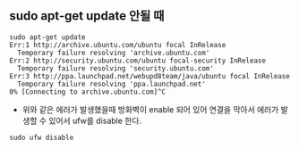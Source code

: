 ## sudo apt-get update 안될 때

```shell
sudo apt-get update
Err:1 http://archive.ubuntu.com/ubuntu focal InRelease
  Temporary failure resolving 'archive.ubuntu.com'
Err:2 http://security.ubuntu.com/ubuntu focal-security InRelease
  Temporary failure resolving 'security.ubuntu.com'
Err:3 http://ppa.launchpad.net/webupd8team/java/ubuntu focal InRelease
  Temporary failure resolving 'ppa.launchpad.net'
0% [Connecting to archive.ubuntu.com]^C
```

- 위와 같은 에러가 발생했을때 방화벽이 enable 되어 있어 연결을 막아서 에러가 발생할 수 있어서 ufw를 disable 한다.

```shell
sudo ufw disable
```

